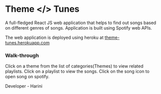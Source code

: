 # Theme </> Tunes

A full-fledged React JS web application that helps to find out songs based on different genres of songs.
Application is built using Spotify web APIs.

The web application is deployed using heroku at [theme-tunes.herokuapp.com](https://theme-tunes.herokuapp.com)

### Walk-through
Click on a theme from the list of categories(Themes) to view related playlists.
Click on a playlist to view the songs. 
Click on the song icon to open song on spotify.

Developer - Harini

